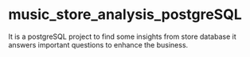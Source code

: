 # music_store_analysis_postgreSQL
It is a postgreSQL project to find some insights from store database it answers important questions to enhance the  business.
